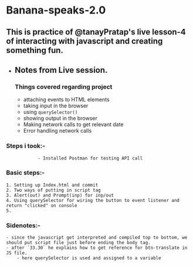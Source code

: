 # Banana-speaks-2.0
## This is practice of @tanayPratap's live lesson-4 of interacting with javascript and creating something fun.
-  ## Notes from Live session.
    ### Things covered regarding project
    -   attaching events to HTML elements
    -   taking input in the browser
    -   using `querySelector()`
    -   showing output in the browser
    -   Making network calls to get relevant date
    -   Error handling network calls 
### Steps i took:-
                - Installed Postman for testing API call

### Basic steps:-
    1. Setting up Index.html and commit
    2. Two ways of putting in script tag
    3. Alert(out) and Prompt(inp) for inp/out
    4. Using querySelector for wiring the button to event listener and return "clicked" on console
    5.






### Sidenotes:-
    - since the javascript get interpreted and compiled top to bottom, we should put script file just before ending the body tag.
    - after `33.30` he explains how to get reference for btn-translate in JS file.
        - here querySelector is used and assigned to a variable
        